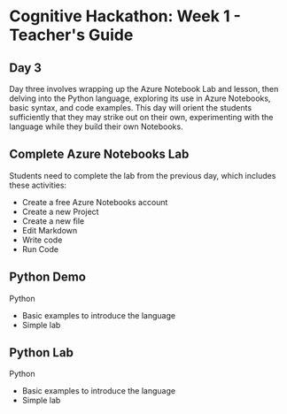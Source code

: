 # Cognitive Hackathon: Week 1 - Teacher's Guide
## Day 3

Day three involves wrapping up the Azure Notebook Lab and lesson, then delving into the Python language, exploring its use in Azure Notebooks, basic syntax, and code examples. This day will orient the students sufficiently that they may strike out on their own, experimenting with the language while they build their own Notebooks.


## Complete Azure Notebooks Lab

Students need to complete the lab from the previous day, which includes these activities:

* Create a free Azure Notebooks account
* Create a new Project
* Create a new file
* Edit Markdown
* Write code
* Run Code


## Python Demo

Python
* Basic examples to introduce the language
* Simple lab


## Python Lab

Python
* Basic examples to introduce the language
* Simple lab